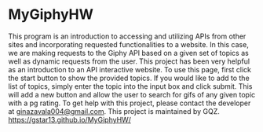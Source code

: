 # MyGiphyHW
This program is an introduction to accessing and utilizing APIs from other sites and incorporating requested functionalities to a website.
In this case, we are making requests to the Giphy API based on a given set of topics as well as dynamic requests from the user.
This project has been very helpful as an introduction to an API interactive website.
To use this page, first click the start button to show the provided topics. If you would like to add to the list of topics, simply enter the topic into the input box and click submit. This will add a new button and allow the user to search for gifs of any given topic with a pg rating.
To get help with this project, please contact the developer at ginazavala004@gmail.com. This project is maintained by GQZ.
https://gstar13.github.io/MyGiphyHW/
